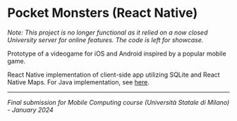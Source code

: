 # Pocket Monsters (React Native)
*Note: This project is no longer functional as it relied on a now closed University server for online features. The code is left for showcase.*

Prototype of a videogame for iOS and Android inspired by a popular mobile game.

React Native implementation of client-side app utilizing SQLite and React Native Maps.
For Java implementation, see [here](https://github.com/LucaLeopardi/pocket-monsters-java).

---
*Final submission for Mobile Computing course (Università Statale di Milano) - January 2024*
